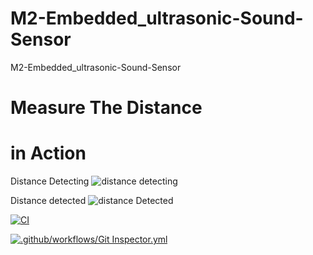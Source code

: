 # M2-Embedded_ultrasonic-Sound-Sensor

M2-Embedded_ultrasonic-Sound-Sensor

# Measure The Distance

# in Action

Distance Detecting
![distance detecting](https://user-images.githubusercontent.com/94521102/144239907-12c815c4-f062-4433-82b6-1ed75c909c81.jpg)

Distance detected
![distance Detected](https://user-images.githubusercontent.com/94521102/144240104-92235550-a321-46a8-b3c2-90849c4f4efc.jpg)

[![CI](https://github.com/milixx21/M2-Embedded_ultrasonic-Sound-Sensor/actions/workflows/main.yml/badge.svg)](https://github.com/milixx21/M2-Embedded_ultrasonic-Sound-Sensor/actions/workflows/main.yml)

[![.github/workflows/Git Inspector.yml](https://github.com/milixx21/M2-Embedded_ultrasonic-Sound-Sensor/actions/workflows/Git%20Inspector.yml/badge.svg)](https://github.com/milixx21/M2-Embedded_ultrasonic-Sound-Sensor/actions/workflows/Git%20Inspector.yml)
